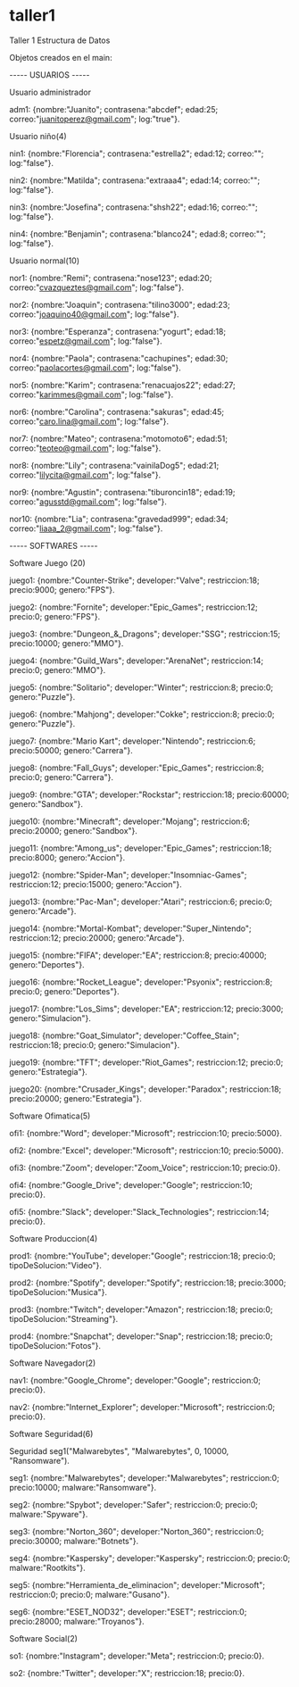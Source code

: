 # taller1
Taller 1 Estructura de Datos

Objetos creados en el main:


----- USUARIOS -----


Usuario administrador

adm1: {nombre:"Juanito"; contrasena:"abcdef"; edad:25; correo:"juanitoperez@gmail.com"; log:"true"}.


Usuario niño(4)

nin1: {nombre:"Florencia"; contrasena:"estrella2"; edad:12; correo:""; log:"false"}.

nin2: {nombre:"Matilda"; contrasena:"extraaa4"; edad:14; correo:""; log:"false"}.

nin3: {nombre:"Josefina"; contrasena:"shsh22"; edad:16; correo:""; log:"false"}.

nin4: {nombre:"Benjamin"; contrasena:"blanco24"; edad:8; correo:""; log:"false"}.


Usuario normal(10)

nor1: {nombre:"Remi"; contrasena:"nose123"; edad:20; correo:"cvazqueztes@gmail.com"; log:"false"}.

nor2: {nombre:"Joaquin"; contrasena:"tilino3000"; edad:23; correo:"joaquino40@gmail.com"; log:"false"}.

nor3: {nombre:"Esperanza"; contrasena:"yogurt"; edad:18; correo:"espetz@gmail.com"; log:"false"}.

nor4: {nombre:"Paola"; contrasena:"cachupines"; edad:30; correo:"paolacortes@gmail.com"; log:"false"}.

nor5: {nombre:"Karim"; contrasena:"renacuajos22"; edad:27; correo:"karimmes@gmail.com"; log:"false"}.

nor6: {nombre:"Carolina"; contrasena:"sakuras"; edad:45; correo:"caro.lina@gmail.com"; log:"false"}.

nor7: {nombre:"Mateo"; contrasena:"motomoto6"; edad:51; correo:"teoteo@gmail.com"; log:"false"}.

nor8: {nombre:"Lily"; contrasena:"vainilaDog5"; edad:21; correo:"lilycita@gmail.com"; log:"false"}.

nor9: {nombre:"Agustin"; contrasena:"tiburoncin18"; edad:19; correo:"agusstd@gmail.com"; log:"false"}.

nor10: {nombre:"Lia"; contrasena:"gravedad999"; edad:34; correo:"liaaa_2@gmail.com"; log:"false"}.


----- SOFTWARES -----


Software Juego (20)

juego1: {nombre:"Counter-Strike"; developer:"Valve"; restriccion:18; precio:9000; genero:"FPS"}.

juego2: {nombre:"Fornite"; developer:"Epic_Games"; restriccion:12; precio:0; genero:"FPS"}.

juego3: {nombre:"Dungeon_&_Dragons"; developer:"SSG"; restriccion:15; precio:10000; genero:"MMO"}.

juego4: {nombre:"Guild_Wars"; developer:"ArenaNet"; restriccion:14; precio:0; genero:"MMO"}.

juego5: {nombre:"Solitario"; developer:"Winter"; restriccion:8; precio:0; genero:"Puzzle"}.

juego6: {nombre:"Mahjong"; developer:"Cokke"; restriccion:8; precio:0; genero:"Puzzle"}.

juego7: {nombre:"Mario Kart"; developer:"Nintendo"; restriccion:6; precio:50000; genero:"Carrera"}.

juego8: {nombre:"Fall_Guys"; developer:"Epic_Games"; restriccion:8; precio:0; genero:"Carrera"}.

juego9: {nombre:"GTA"; developer:"Rockstar"; restriccion:18; precio:60000; genero:"Sandbox"}.

juego10: {nombre:"Minecraft"; developer:"Mojang"; restriccion:6; precio:20000; genero:"Sandbox"}.

juego11: {nombre:"Among_us"; developer:"Epic_Games"; restriccion:18; precio:8000; genero:"Accion"}.

juego12: {nombre:"Spider-Man"; developer:"Insomniac-Games"; restriccion:12; precio:15000; genero:"Accion"}.

juego13: {nombre:"Pac-Man"; developer:"Atari"; restriccion:6; precio:0; genero:"Arcade"}.

juego14: {nombre:"Mortal-Kombat"; developer:"Super_Nintendo"; restriccion:12; precio:20000; genero:"Arcade"}.

juego15: {nombre:"FIFA"; developer:"EA"; restriccion:8; precio:40000; genero:"Deportes"}.

juego16: {nombre:"Rocket_League"; developer:"Psyonix"; restriccion:8; precio:0; genero:"Deportes"}.

juego17: {nombre:"Los_Sims"; developer:"EA"; restriccion:12; precio:3000; genero:"Simulacion"}.

juego18: {nombre:"Goat_Simulator"; developer:"Coffee_Stain"; restriccion:18; precio:0; genero:"Simulacion"}.

juego19: {nombre:"TFT"; developer:"Riot_Games"; restriccion:12; precio:0; genero:"Estrategia"}.

juego20: {nombre:"Crusader_Kings"; developer:"Paradox"; restriccion:18; precio:20000; genero:"Estrategia"}.


Software Ofimatica(5)

ofi1: {nombre:"Word"; developer:"Microsoft"; restriccion:10; precio:5000}.

ofi2: {nombre:"Excel"; developer:"Microsoft"; restriccion:10; precio:5000}.

ofi3: {nombre:"Zoom"; developer:"Zoom_Voice"; restriccion:10; precio:0}.

ofi4: {nombre:"Google_Drive"; developer:"Google"; restriccion:10; precio:0}.

ofi5: {nombre:"Slack"; developer:"Slack_Technologies"; restriccion:14; precio:0}.


Software Produccion(4)

prod1: {nombre:"YouTube"; developer:"Google"; restriccion:18; precio:0; tipoDeSolucion:"Video"}.

prod2: {nombre:"Spotify"; developer:"Spotify"; restriccion:18; precio:3000; tipoDeSolucion:"Musica"}.

prod3: {nombre:"Twitch"; developer:"Amazon"; restriccion:18; precio:0; tipoDeSolucion:"Streaming"}.

prod4: {nombre:"Snapchat"; developer:"Snap"; restriccion:18; precio:0; tipoDeSolucion:"Fotos"}.


Software Navegador(2)

nav1: {nombre:"Google_Chrome"; developer:"Google"; restriccion:0; precio:0}.

nav2: {nombre:"Internet_Explorer"; developer:"Microsoft"; restriccion:0; precio:0}.


Software Seguridad(6)

Seguridad seg1("Malwarebytes", "Malwarebytes", 0, 10000, "Ransomware").

seg1: {nombre:"Malwarebytes"; developer:"Malwarebytes"; restriccion:0; precio:10000; malware:"Ransomware"}.

seg2: {nombre:"Spybot"; developer:"Safer"; restriccion:0; precio:0; malware:"Spyware"}.

seg3: {nombre:"Norton_360"; developer:"Norton_360"; restriccion:0; precio:30000; malware:"Botnets"}.

seg4: {nombre:"Kaspersky"; developer:"Kaspersky"; restriccion:0; precio:0; malware:"Rootkits"}.

seg5: {nombre:"Herramienta_de_eliminacion"; developer:"Microsoft"; restriccion:0; precio:0; malware:"Gusano"}.

seg6: {nombre:"ESET_NOD32"; developer:"ESET"; restriccion:0; precio:28000; malware:"Troyanos"}.


Software Social(2)

so1: {nombre:"Instagram"; developer:"Meta"; restriccion:0; precio:0}.

so2: {nombre:"Twitter"; developer:"X"; restriccion:18; precio:0}.

